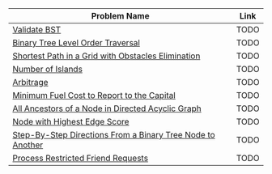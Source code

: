 | Problem Name | Link |
|--------------|------|
| [Validate BST](https://leetcode.com/problems/validate-binary-search-tree/description/) | TODO
| [Binary Tree Level Order Traversal](https://leetcode.com/problems/binary-tree-level-order-traversal/description/) | TODO
| [Shortest Path in a Grid with Obstacles Elimination](https://leetcode.com/problems/shortest-path-in-a-grid-with-obstacles-elimination/) | TODO
| [Number of Islands](https://leetcode.com/problems/number-of-islands/) | TODO
| [Arbitrage](https://open.kattis.com/problems/arbitrage) | TODO
| [Minimum Fuel Cost to Report to the Capital](https://leetcode.com/problems/minimum-fuel-cost-to-report-to-the-capital/description/) | TODO
| [All Ancestors of a Node in Directed Acyclic Graph](https://leetcode.com/problems/all-ancestors-of-a-node-in-a-directed-acyclic-graph/description/) |TODO
| [Node with Highest Edge Score](https://leetcode.com/problems/node-with-highest-edge-score/description/) | TODO
| [Step-By-Step Directions From a Binary Tree Node to Another](https://leetcode.com/problems/step-by-step-directions-from-a-binary-tree-node-to-another/description/) | TODO
| [Process Restricted Friend Requests](https://leetcode.com/problems/process-restricted-friend-requests/description/) | TODO